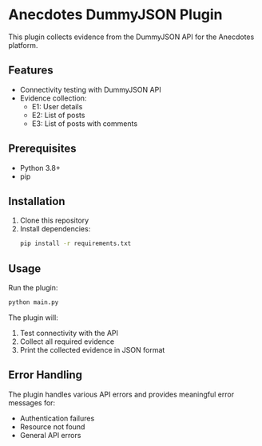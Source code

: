 # Anecdotes DummyJSON Plugin

This plugin collects evidence from the DummyJSON API for the Anecdotes platform.

## Features

- Connectivity testing with DummyJSON API
- Evidence collection:
  - E1: User details
  - E2: List of posts
  - E3: List of posts with comments

## Prerequisites

- Python 3.8+
- pip

## Installation

1. Clone this repository
2. Install dependencies:
   ```bash
   pip install -r requirements.txt
   ```

## Usage

Run the plugin:
```bash
python main.py
```

The plugin will:
1. Test connectivity with the API
2. Collect all required evidence
3. Print the collected evidence in JSON format

## Error Handling

The plugin handles various API errors and provides meaningful error messages for:
- Authentication failures
- Resource not found
- General API errors
